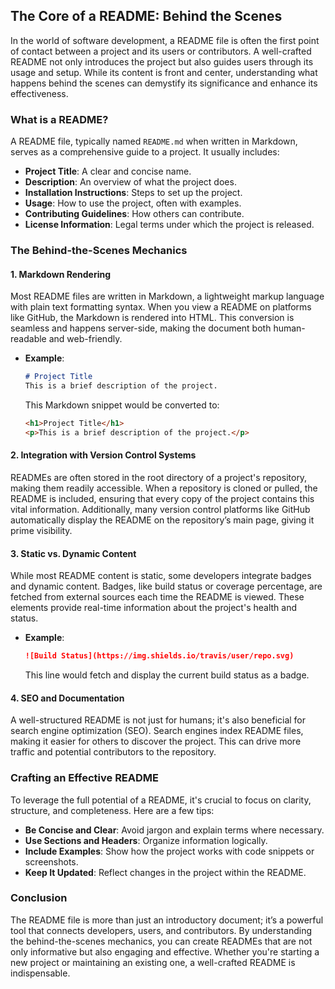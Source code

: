 ## The Core of a README: Behind the Scenes

In the world of software development, a README file is often the first point of contact between a project and its users or contributors. A well-crafted README not only introduces the project but also guides users through its usage and setup. While its content is front and center, understanding what happens behind the scenes can demystify its significance and enhance its effectiveness.

### What is a README?

A README file, typically named `README.md` when written in Markdown, serves as a comprehensive guide to a project. It usually includes:

- **Project Title**: A clear and concise name.
- **Description**: An overview of what the project does.
- **Installation Instructions**: Steps to set up the project.
- **Usage**: How to use the project, often with examples.
- **Contributing Guidelines**: How others can contribute.
- **License Information**: Legal terms under which the project is released.

### The Behind-the-Scenes Mechanics

#### 1. **Markdown Rendering**

Most README files are written in Markdown, a lightweight markup language with plain text formatting syntax. When you view a README on platforms like GitHub, the Markdown is rendered into HTML. This conversion is seamless and happens server-side, making the document both human-readable and web-friendly.

- **Example**: 
  ```markdown
  # Project Title
  This is a brief description of the project.
  ```

  This Markdown snippet would be converted to:
  ```html
  <h1>Project Title</h1>
  <p>This is a brief description of the project.</p>
  ```

#### 2. **Integration with Version Control Systems**

READMEs are often stored in the root directory of a project's repository, making them readily accessible. When a repository is cloned or pulled, the README is included, ensuring that every copy of the project contains this vital information. Additionally, many version control platforms like GitHub automatically display the README on the repository’s main page, giving it prime visibility.

#### 3. **Static vs. Dynamic Content**

While most README content is static, some developers integrate badges and dynamic content. Badges, like build status or coverage percentage, are fetched from external sources each time the README is viewed. These elements provide real-time information about the project's health and status.

- **Example**:
  ```markdown
  ![Build Status](https://img.shields.io/travis/user/repo.svg)
  ```

  This line would fetch and display the current build status as a badge.

#### 4. **SEO and Documentation**

A well-structured README is not just for humans; it's also beneficial for search engine optimization (SEO). Search engines index README files, making it easier for others to discover the project. This can drive more traffic and potential contributors to the repository.

### Crafting an Effective README

To leverage the full potential of a README, it's crucial to focus on clarity, structure, and completeness. Here are a few tips:

- **Be Concise and Clear**: Avoid jargon and explain terms where necessary.
- **Use Sections and Headers**: Organize information logically.
- **Include Examples**: Show how the project works with code snippets or screenshots.
- **Keep It Updated**: Reflect changes in the project within the README.

### Conclusion

The README file is more than just an introductory document; it’s a powerful tool that connects developers, users, and contributors. By understanding the behind-the-scenes mechanics, you can create READMEs that are not only informative but also engaging and effective. Whether you're starting a new project or maintaining an existing one, a well-crafted README is indispensable.
